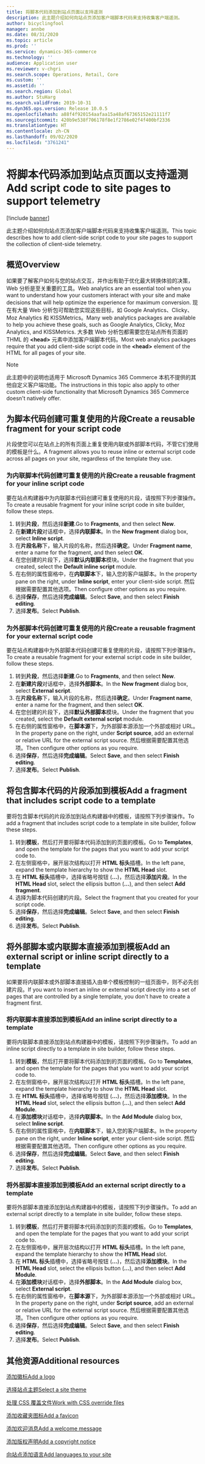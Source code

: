 ```yaml
---
title: 将脚本代码添加到站点页面以支持遥测
description: 此主题介绍如何向站点页添加客户端脚本代码来支持收集客户端遥测。
author: bicyclingfool
manager: annbe
ms.date: 08/31/2020
ms.topic: article
ms.prod: ''
ms.service: dynamics-365-commerce
ms.technology: ''
audience: Application user
ms.reviewer: v-chgri
ms.search.scope: Operations, Retail, Core
ms.custom: ''
ms.assetid: ''
ms.search.region: Global
ms.author: StuHarg
ms.search.validFrom: 2019-10-31
ms.dyn365.ops.version: Release 10.0.5
ms.openlocfilehash: a88f4f920154aafaa15a48af67365152e21111f7
ms.sourcegitcommit: 420b9e538f706178f8e1f2786e02f4f400bf2336
ms.translationtype: HT
ms.contentlocale: zh-CN
ms.lasthandoff: 09/02/2020
ms.locfileid: "3761241"
---
```

# <a name="add-script-code-to-site-pages-to-support-telemetry"></a><span data-ttu-id="278af-103">将脚本代码添加到站点页面以支持遥测</span><span class="sxs-lookup"><span data-stu-id="278af-103">Add script code to site pages to support telemetry</span></span>

[!include [banner](includes/banner.md)]

<span data-ttu-id="278af-104">此主题介绍如何向站点页添加客户端脚本代码来支持收集客户端遥测。</span><span class="sxs-lookup"><span data-stu-id="278af-104">This topic describes how to add client-side script code to your site pages to support the collection of client-side telemetry.</span></span>

## <a name="overview"></a><span data-ttu-id="278af-105">概览</span><span class="sxs-lookup"><span data-stu-id="278af-105">Overview</span></span>

<span data-ttu-id="278af-106">如果要了解客户如何与您的站点交互，并作出有助于优化最大转换体验的决策，Web 分析是至关重要的工具。</span><span class="sxs-lookup"><span data-stu-id="278af-106">Web analytics are an essential tool when you want to understand how your customers interact with your site and make decisions that will help optimize the experience for maximum conversion.</span></span> <span data-ttu-id="278af-107">现在有大量 Web 分析包可帮助您实现这些目标，如 Google Analytics、Clicky、Moz Analytics 和 KISSMetrics。</span><span class="sxs-lookup"><span data-stu-id="278af-107">Many web analytics packages are available to help you achieve these goals, such as Google Analytics, Clicky, Moz Analytics, and KISSMetrics.</span></span> <span data-ttu-id="278af-108">大多数 Web 分析包都需要您在站点所有页面的 THML 的 **\<head\>** 元素中添加客户端脚本代码。</span><span class="sxs-lookup"><span data-stu-id="278af-108">Most web analytics packages require that you add client-side script code in the **\<head\>** element of the HTML for all pages of your site.</span></span>

> [!NOTE]
> <span data-ttu-id="278af-109">此主题中的说明也适用于 Microsoft Dynamics 365 Commerce 本机不提供的其他自定义客户端功能。</span><span class="sxs-lookup"><span data-stu-id="278af-109">The instructions in this topic also apply to other custom client-side functionality that Microsoft Dynamics 365 Commerce doesn't natively offer.</span></span>

## <a name="create-a-reusable-fragment-for-your-script-code"></a><span data-ttu-id="278af-110">为脚本代码创建可重复使用的片段</span><span class="sxs-lookup"><span data-stu-id="278af-110">Create a reusable fragment for your script code</span></span>

<span data-ttu-id="278af-111">片段使您可以在站点上的所有页面上重复使用内联或外部脚本代码，不管它们使用的模板是什么。</span><span class="sxs-lookup"><span data-stu-id="278af-111">A fragment allows you to reuse inline or external script code across all pages on your site, regardless of the template they use.</span></span>

### <a name="create-a-reusable-fragment-for-your-inline-script-code"></a><span data-ttu-id="278af-112">为内联脚本代码创建可重复使用的片段</span><span class="sxs-lookup"><span data-stu-id="278af-112">Create a reusable fragment for your inline script code</span></span>

<span data-ttu-id="278af-113">要在站点构建器中为内联脚本代码创建可重复使用的片段，请按照下列步骤操作。</span><span class="sxs-lookup"><span data-stu-id="278af-113">To create a reusable fragment for your inline script code in site builder, follow these steps.</span></span>

1. <span data-ttu-id="278af-114">转到**片段**，然后选择**新建**.</span><span class="sxs-lookup"><span data-stu-id="278af-114">Go to **Fragments**, and then select **New**.</span></span>
1. <span data-ttu-id="278af-115">在**新建片段**对话框中，选择**内联脚本**。</span><span class="sxs-lookup"><span data-stu-id="278af-115">In the **New fragment** dialog box, select **Inline script**.</span></span>
1. <span data-ttu-id="278af-116">在**片段名称**下，输入片段的名称，然后选择**确定**。</span><span class="sxs-lookup"><span data-stu-id="278af-116">Under **Fragment name**, enter a name for the fragment, and then select **OK**.</span></span>
1. <span data-ttu-id="278af-117">在您创建的片段下，选择**默认内联脚本**模块。</span><span class="sxs-lookup"><span data-stu-id="278af-117">Under the fragment that you created, select the **Default inline script** module.</span></span>
1. <span data-ttu-id="278af-118">在右侧的属性窗格中，在**内联脚本**下，输入您的客户端脚本。</span><span class="sxs-lookup"><span data-stu-id="278af-118">In the property pane on the right, under **Inline script**, enter your client-side script.</span></span> <span data-ttu-id="278af-119">然后根据需要配置其他选项。</span><span class="sxs-lookup"><span data-stu-id="278af-119">Then configure other options as you require.</span></span>
1. <span data-ttu-id="278af-120">选择**保存**，然后选择**完成编辑**。</span><span class="sxs-lookup"><span data-stu-id="278af-120">Select **Save**, and then select **Finish editing**.</span></span>
1. <span data-ttu-id="278af-121">选择**发布**。</span><span class="sxs-lookup"><span data-stu-id="278af-121">Select **Publish**.</span></span>

### <a name="create-a-reusable-fragment-for-your-external-script-code"></a><span data-ttu-id="278af-122">为外部脚本代码创建可重复使用的片段</span><span class="sxs-lookup"><span data-stu-id="278af-122">Create a reusable fragment for your external script code</span></span>

<span data-ttu-id="278af-123">要在站点构建器中为外部脚本代码创建可重复使用的片段，请按照下列步骤操作。</span><span class="sxs-lookup"><span data-stu-id="278af-123">To create a reusable fragment for your external script code in site builder, follow these steps.</span></span>

1. <span data-ttu-id="278af-124">转到**片段**，然后选择**新建**.</span><span class="sxs-lookup"><span data-stu-id="278af-124">Go to **Fragments**, and then select **New**.</span></span>
1. <span data-ttu-id="278af-125">在**新建片段**对话框中，选择**外部脚本**。</span><span class="sxs-lookup"><span data-stu-id="278af-125">In the **New fragment** dialog box, select **External script**.</span></span>
1. <span data-ttu-id="278af-126">在**片段名称**下，输入片段的名称，然后选择**确定**。</span><span class="sxs-lookup"><span data-stu-id="278af-126">Under **Fragment name**, enter a name for the fragment, and then select **OK**.</span></span>
1. <span data-ttu-id="278af-127">在您创建的片段下，选择**默认外部脚本**模块。</span><span class="sxs-lookup"><span data-stu-id="278af-127">Under the fragment that you created, select the **Default external script** module.</span></span>
1. <span data-ttu-id="278af-128">在右侧的属性窗格中，在**脚本源**下，为外部脚本源添加一个外部或相对 URL。</span><span class="sxs-lookup"><span data-stu-id="278af-128">In the property pane on the right, under **Script source**, add an external or relative URL for the external script source.</span></span> <span data-ttu-id="278af-129">然后根据需要配置其他选项。</span><span class="sxs-lookup"><span data-stu-id="278af-129">Then configure other options as you require.</span></span>
1. <span data-ttu-id="278af-130">选择**保存**，然后选择**完成编辑**。</span><span class="sxs-lookup"><span data-stu-id="278af-130">Select **Save**, and then select **Finish editing**.</span></span>
1. <span data-ttu-id="278af-131">选择**发布**。</span><span class="sxs-lookup"><span data-stu-id="278af-131">Select **Publish**.</span></span>

## <a name="add-a-fragment-that-includes-script-code-to-a-template"></a><span data-ttu-id="278af-132">将包含脚本代码的片段添加到模板</span><span class="sxs-lookup"><span data-stu-id="278af-132">Add a fragment that includes script code to a template</span></span>

<span data-ttu-id="278af-133">要将包含脚本代码的片段添加到站点构建器中的模板，请按照下列步骤操作。</span><span class="sxs-lookup"><span data-stu-id="278af-133">To add a fragment that includes script code to a template in site builder, follow these steps.</span></span>

1. <span data-ttu-id="278af-134">转到**模板**，然后打开要将脚本代码添加到的页面的模板。</span><span class="sxs-lookup"><span data-stu-id="278af-134">Go to **Templates**, and open the template for the pages that you want to add your script code to.</span></span>
1. <span data-ttu-id="278af-135">在左侧窗格中，展开层次结构以打开 **HTML 标头**插槽。</span><span class="sxs-lookup"><span data-stu-id="278af-135">In the left pane, expand the template hierarchy to show the **HTML Head** slot.</span></span>
1. <span data-ttu-id="278af-136">在 **HTML 标头**插槽中，选择省略号按钮 (**...**)，然后选择**添加片段**。</span><span class="sxs-lookup"><span data-stu-id="278af-136">In the **HTML Head** slot, select the ellipsis button (**...**), and then select **Add fragment**.</span></span>
1. <span data-ttu-id="278af-137">选择为脚本代码创建的片段。</span><span class="sxs-lookup"><span data-stu-id="278af-137">Select the fragment that you created for your script code.</span></span>
1. <span data-ttu-id="278af-138">选择**保存**，然后选择**完成编辑**。</span><span class="sxs-lookup"><span data-stu-id="278af-138">Select **Save**, and then select **Finish editing**.</span></span>
1. <span data-ttu-id="278af-139">选择**发布**。</span><span class="sxs-lookup"><span data-stu-id="278af-139">Select **Publish**.</span></span>

## <a name="add-an-external-script-or-inline-script-directly-to-a-template"></a><span data-ttu-id="278af-140">将外部脚本或内联脚本直接添加到模板</span><span class="sxs-lookup"><span data-stu-id="278af-140">Add an external script or inline script directly to a template</span></span>

<span data-ttu-id="278af-141">如果要将内联脚本或外部脚本直接插入由单个模板控制的一组页面中，则不必先创建片段。</span><span class="sxs-lookup"><span data-stu-id="278af-141">If you want to insert an inline or external script directly into a set of pages that are controlled by a single template, you don't have to create a fragment first.</span></span>

### <a name="add-an-inline-script-directly-to-a-template"></a><span data-ttu-id="278af-142">将内联脚本直接添加到模板</span><span class="sxs-lookup"><span data-stu-id="278af-142">Add an inline script directly to a template</span></span>

<span data-ttu-id="278af-143">要将内联脚本直接添加到站点构建器中的模板，请按照下列步骤操作。</span><span class="sxs-lookup"><span data-stu-id="278af-143">To add an inline script directly to a template in site builder, follow these steps.</span></span>

1. <span data-ttu-id="278af-144">转到**模板**，然后打开要将脚本代码添加到的页面的模板。</span><span class="sxs-lookup"><span data-stu-id="278af-144">Go to **Templates**, and open the template for the pages that you want to add your script code to.</span></span>
1. <span data-ttu-id="278af-145">在左侧窗格中，展开层次结构以打开 **HTML 标头**插槽。</span><span class="sxs-lookup"><span data-stu-id="278af-145">In the left pane, expand the template hierarchy to show the **HTML Head** slot.</span></span>
1. <span data-ttu-id="278af-146">在 **HTML 标头**插槽中，选择省略号按钮 (**...**)，然后选择**添加模块**。</span><span class="sxs-lookup"><span data-stu-id="278af-146">In the **HTML Head** slot, select the ellipsis button (**...**), and then select **Add Module**.</span></span>
1. <span data-ttu-id="278af-147">在**添加模块**对话框中，选择**内联脚本**。</span><span class="sxs-lookup"><span data-stu-id="278af-147">In the **Add Module** dialog box, select **Inline script**.</span></span>
1. <span data-ttu-id="278af-148">在右侧的属性窗格中，在**内联脚本**下，输入您的客户端脚本。</span><span class="sxs-lookup"><span data-stu-id="278af-148">In the property pane on the right, under **Inline script**, enter your client-side script.</span></span> <span data-ttu-id="278af-149">然后根据需要配置其他选项。</span><span class="sxs-lookup"><span data-stu-id="278af-149">Then configure other options as you require.</span></span>
1. <span data-ttu-id="278af-150">选择**保存**，然后选择**完成编辑**。</span><span class="sxs-lookup"><span data-stu-id="278af-150">Select **Save**, and then select **Finish editing**.</span></span>
1. <span data-ttu-id="278af-151">选择**发布**。</span><span class="sxs-lookup"><span data-stu-id="278af-151">Select **Publish**.</span></span>

### <a name="add-an-external-script-directly-to-a-template"></a><span data-ttu-id="278af-152">将外部脚本直接添加到模板</span><span class="sxs-lookup"><span data-stu-id="278af-152">Add an external script directly to a template</span></span>

<span data-ttu-id="278af-153">要将外部脚本直接添加到站点构建器中的模板，请按照下列步骤操作。</span><span class="sxs-lookup"><span data-stu-id="278af-153">To add an external script directly to a template in site builder, follow these steps.</span></span>

1. <span data-ttu-id="278af-154">转到**模板**，然后打开要将脚本代码添加到的页面的模板。</span><span class="sxs-lookup"><span data-stu-id="278af-154">Go to **Templates**, and open the template for the pages that you want to add your script code to.</span></span>
1. <span data-ttu-id="278af-155">在左侧窗格中，展开层次结构以打开 **HTML 标头**插槽。</span><span class="sxs-lookup"><span data-stu-id="278af-155">In the left pane, expand the template hierarchy to show the **HTML Head** slot.</span></span>
1. <span data-ttu-id="278af-156">在 **HTML 标头**插槽中，选择省略号按钮 (**...**)，然后选择**添加模块**。</span><span class="sxs-lookup"><span data-stu-id="278af-156">In the **HTML Head** slot, select the ellipsis button (**...**), and then select **Add Module**.</span></span>
1. <span data-ttu-id="278af-157">在**添加模块**对话框中，选择**外部脚本**。</span><span class="sxs-lookup"><span data-stu-id="278af-157">In the **Add Module** dialog box, select **External script**.</span></span>
1. <span data-ttu-id="278af-158">在右侧的属性窗格中，在**脚本源**下，为外部脚本源添加一个外部或相对 URL。</span><span class="sxs-lookup"><span data-stu-id="278af-158">In the property pane on the right, under **Script source**, add an external or relative URL for the external script source.</span></span> <span data-ttu-id="278af-159">然后根据需要配置其他选项。</span><span class="sxs-lookup"><span data-stu-id="278af-159">Then configure other options as you require.</span></span>
1. <span data-ttu-id="278af-160">选择**保存**，然后选择**完成编辑**。</span><span class="sxs-lookup"><span data-stu-id="278af-160">Select **Save**, and then select **Finish editing**.</span></span>
1. <span data-ttu-id="278af-161">选择**发布**。</span><span class="sxs-lookup"><span data-stu-id="278af-161">Select **Publish**.</span></span>

## <a name="additional-resources"></a><span data-ttu-id="278af-162">其他资源</span><span class="sxs-lookup"><span data-stu-id="278af-162">Additional resources</span></span>

[<span data-ttu-id="278af-163">添加徽标</span><span class="sxs-lookup"><span data-stu-id="278af-163">Add a logo</span></span>](add-logo.md)

[<span data-ttu-id="278af-164">选择站点主题</span><span class="sxs-lookup"><span data-stu-id="278af-164">Select a site theme</span></span>](select-site-theme.md)

[<span data-ttu-id="278af-165">处理 CSS 覆盖文件</span><span class="sxs-lookup"><span data-stu-id="278af-165">Work with CSS override files</span></span>](css-override-files.md)

[<span data-ttu-id="278af-166">添加收藏夹图标</span><span class="sxs-lookup"><span data-stu-id="278af-166">Add a favicon</span></span>](add-favicon.md)

[<span data-ttu-id="278af-167">添加欢迎消息</span><span class="sxs-lookup"><span data-stu-id="278af-167">Add a welcome message</span></span>](add-welcome-message.md)

[<span data-ttu-id="278af-168">添加版权声明</span><span class="sxs-lookup"><span data-stu-id="278af-168">Add a copyright notice</span></span>](add-copyright-notice.md)

[<span data-ttu-id="278af-169">向站点添加语言</span><span class="sxs-lookup"><span data-stu-id="278af-169">Add languages to your site</span></span>](add-languages-to-site.md)
